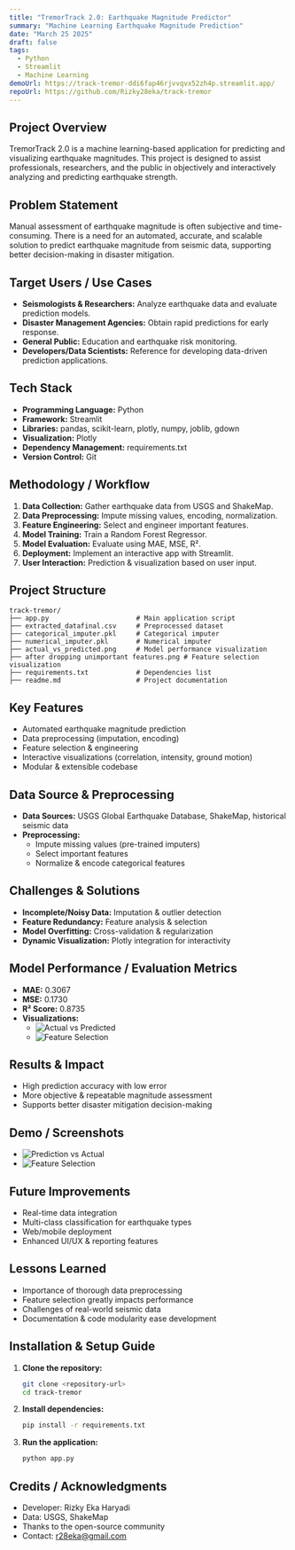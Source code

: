 ```yaml
---
title: "TremorTrack 2.0: Earthquake Magnitude Predictor"
summary: "Machine Learning Earthquake Magnitude Prediction"
date: "March 25 2025"
draft: false
tags:
  - Python
  - Streamlit
  - Machine Learning
demoUrl: https://track-tremor-ddi6fap46rjvvqvx52zh4p.streamlit.app/
repoUrl: https://github.com/Rizky28eka/track-tremor
---
```


## Project Overview

TremorTrack 2.0 is a machine learning-based application for predicting and visualizing earthquake magnitudes. This project is designed to assist professionals, researchers, and the public in objectively and interactively analyzing and predicting earthquake strength.

## Problem Statement

Manual assessment of earthquake magnitude is often subjective and time-consuming. There is a need for an automated, accurate, and scalable solution to predict earthquake magnitude from seismic data, supporting better decision-making in disaster mitigation.

## Target Users / Use Cases

- **Seismologists & Researchers:** Analyze earthquake data and evaluate prediction models.
- **Disaster Management Agencies:** Obtain rapid predictions for early response.
- **General Public:** Education and earthquake risk monitoring.
- **Developers/Data Scientists:** Reference for developing data-driven prediction applications.

## Tech Stack

- **Programming Language:** Python
- **Framework:** Streamlit
- **Libraries:** pandas, scikit-learn, plotly, numpy, joblib, gdown
- **Visualization:** Plotly
- **Dependency Management:** requirements.txt
- **Version Control:** Git

## Methodology / Workflow

1. **Data Collection:** Gather earthquake data from USGS and ShakeMap.
2. **Data Preprocessing:** Impute missing values, encoding, normalization.
3. **Feature Engineering:** Select and engineer important features.
4. **Model Training:** Train a Random Forest Regressor.
5. **Model Evaluation:** Evaluate using MAE, MSE, R².
6. **Deployment:** Implement an interactive app with Streamlit.
7. **User Interaction:** Prediction & visualization based on user input.

## Project Structure

```
track-tremor/
├── app.py                      # Main application script
├── extracted_datafinal.csv     # Preprocessed dataset
├── categorical_imputer.pkl     # Categorical imputer
├── numerical_imputer.pkl       # Numerical imputer
├── actual_vs_predicted.png     # Model performance visualization
├── after dropping unimportant features.png # Feature selection visualization
├── requirements.txt            # Dependencies list
├── readme.md                   # Project documentation
```

## Key Features

- Automated earthquake magnitude prediction
- Data preprocessing (imputation, encoding)
- Feature selection & engineering
- Interactive visualizations (correlation, intensity, ground motion)
- Modular & extensible codebase

## Data Source & Preprocessing

- **Data Sources:** USGS Global Earthquake Database, ShakeMap, historical seismic data
- **Preprocessing:**
  - Impute missing values (pre-trained imputers)
  - Select important features
  - Normalize & encode categorical features

## Challenges & Solutions

- **Incomplete/Noisy Data:** Imputation & outlier detection
- **Feature Redundancy:** Feature analysis & selection
- **Model Overfitting:** Cross-validation & regularization
- **Dynamic Visualization:** Plotly integration for interactivity

## Model Performance / Evaluation Metrics

- **MAE:** 0.3067
- **MSE:** 0.1730
- **R² Score:** 0.8735
- **Visualizations:**
  - ![Actual vs Predicted](./images/actual_vs_predicted.png)
  - ![Feature Selection](./images/after_dropping_unimportant_features.png)

## Results & Impact

- High prediction accuracy with low error
- More objective & repeatable magnitude assessment
- Supports better disaster mitigation decision-making

## Demo / Screenshots

- ![Prediction vs Actual](./images/after_dropping_unimportant_features.png)
- ![Feature Selection](./images/after_dropping_unimportant_features.png)

## Future Improvements

- Real-time data integration
- Multi-class classification for earthquake types
- Web/mobile deployment
- Enhanced UI/UX & reporting features

## Lessons Learned

- Importance of thorough data preprocessing
- Feature selection greatly impacts performance
- Challenges of real-world seismic data
- Documentation & code modularity ease development

## Installation & Setup Guide

1. **Clone the repository:**
   ```bash
   git clone <repository-url>
   cd track-tremor
   ```
2. **Install dependencies:**
   ```bash
   pip install -r requirements.txt
   ```
3. **Run the application:**
   ```bash
   python app.py
   ```

## Credits / Acknowledgments

- Developer: Rizky Eka Haryadi
- Data: USGS, ShakeMap
- Thanks to the open-source community
- Contact: r28eka@gmail.com
